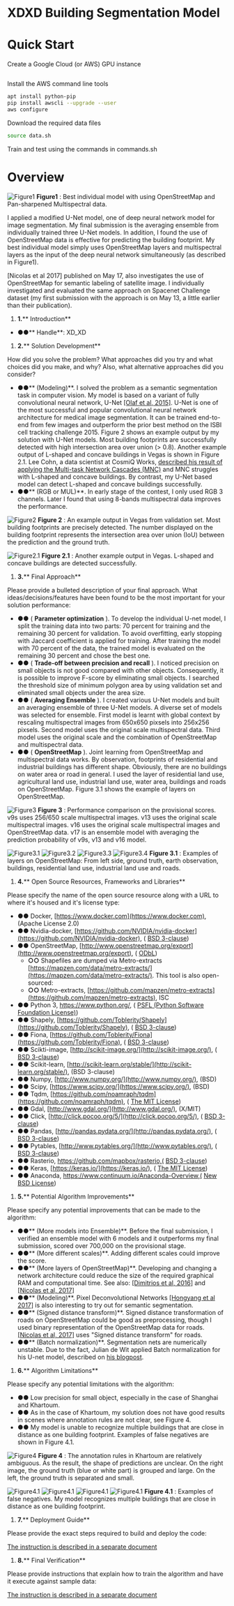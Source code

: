 # XDXD Building Segmentation Model

# Quick Start
Create a Google Cloud (or AWS) GPU instance
```sh

```

Install the AWS command line tools 
```sh
apt install python-pip
pip install awscli --upgrade --user
aws configure
```

Download the required data files
```sh
source data.sh
```

Train and test using the commands in commands.sh

# Overview

![Figure1](images/Figure1ModelExample.jpg)
**Figure1** : Best individual model with using OpenStreetMap and Pan-sharpened Multispectral data.

I applied a modified U-Net model, one of deep neural network model for image segmentation. My final submission is the averaging ensemble from individually trained three U-Net models. In addition, I found the use of OpenStreetMap data is effective for predicting the building footprint. My best individual model simply uses OpenStreetMap layers and multispectral layers as the input of the deep neural network simultaneously (as described in Figure1).

[Nicolas et al 2017] published on May 17, also investigates the use of OpenStreetMap for semantic labeling of satellite image. I individually investigated and evaluated the same approach on Spacenet Challenge dataset (my first submission with the approach is on May 13, a little earlier than their publication).

1. **1.**** Introduction**

- **●●**** Handle**: XD\_XD

1. **2.**** Solution Development**

How did you solve the problem? What approaches did you try and what choices did you make, and why? Also, what alternative approaches did you consider?

- **●●**** (Modeling)**. I solved the problem as a semantic segmentation task in computer vision. My model is based on a variant of fully convolutional neural network, U-Net [[Olaf et al, 2015]](https://arxiv.org/abs/1505.04597). U-Net is one of the most successful and popular convolutional neural network architecture for medical image segmentation. It can be trained end-to-end from few images and outperform the prior best method on the ISBI cell tracking challenge 2015.
Figure 2 shows an example output by my solution with U-Net models. Most building footprints are successfully detected with high intersection area over union (&gt; 0.8). Another example output of L-shaped and concave buildings in Vegas is shown in Figure 2.1. Lee Cohn, a data scientist at CosmiQ Works, [described his result of applying the Multi-task Network Cascades (MNC)](https://medium.com/the-downlinq/object-segmentation-on-spacenet-via-multi-task-network-cascades-mnc-f1c89d790b42) and MNC struggles with L-shaped and concave buildings. By contrast, my U-Net based model can detect L-shaped and concave buildings successfully.
- **●●**** (RGB or MUL)**. In early stage of the contest, I only used RGB 3 channels. Later I found that using 8-bands multispectral data improves the performance.


![Figure2](images/Figure2VegasExample.jpg)
**Figure 2** : An example output in Vegas from validation set. Most building footprints are precisely detected. The number displayed on the building footprint represents the intersection area over union (IoU) between the prediction and the ground truth.

![Figure2.1](images/Figure2p1VegasExample.jpg)
**Figure 2.1** : Another example output in Vegas. L-shaped and concave buildings are detected successfully.

1. **3.**** Final Approach**

Please provide a bulleted description of your final approach. What ideas/decisions/features have been found to be the most important for your solution performance:

- **●●** ( **Parameter optimization** ). To develop the individual U-net model, I split the training data into two parts: 70 percent for training and the remaining 30 percent for validation. To avoid overfitting, early stopping with Jaccard coefficient is applied for training. After training the model with 70 percent of the data, the trained model is evaluated on the remaining 30 percent and chose the best one.
- **●●** ( **Trade-off between precision and recall** ). I noticed precision on small objects is not good compared with other objects. Consequently, it is possible to improve F-score by eliminating small objects. I searched the threshold size of minimum polygon area by using validation set and eliminated small objects under the area size.
- **●●** ( **Averaging Ensemble** ). I created various U-Net models and built an averaging ensemble of three U-Net models. A diverse set of models was selected for ensemble. First model is learnt with global context by rescaling multispectral images from 650x650 pixsels into 256x256 pixsels. Second model uses the original scale multispectral data. Third model uses the original scale and the combination of OpenStreetMap and multispectral data.
- **●●** ( **OpenStreetMap** ). Joint learning from OpenStreetMap and multispectral data works. By observation, footprints of residential and industrial buildings has different shape. Obviously, there are no buildings on water area or road in general. I used the layer of residential land use, agricultural land use, industrial land use, water area, buildings and roads on OpenStreetMap. Figure 3.1 shows the example of layers on OpenStreetMap.


![Figure3](images/Figure3ModelPerformance.jpg)
**Figure 3** : Performance comparison on the provisional scores. v9s uses 256/650 scale multispectral images. v13 uses the original scale multispectral images. v16 uses the original scale multispectral images and OpenStreetMap data. v17 is an ensemble model with averaging the prediction probability of v9s, v13 and v16 model.




![Figure3.1](images/Figure3p1_OSM.jpg)
![Figure3.2](images/Figure3p2_OSM.jpg)
![Figure3.3](images/Figure3p3_OSM.jpg)
![Figure3.4](images/Figure3p4_OSM.jpg)
**Figure 3.1** : Examples of layers on OpenStreetMap: From left side, ground truth, earth observation, buildings, residential land use, industrial land use and roads.

1. **4.**** Open Source Resources, Frameworks and Libraries**

Please specify the name of the open source resource along with a URL to where it&#39;s housed and it&#39;s license type:

- **●●** Docker, [https://www.docker.com](https://www.docker.com), (Apache License 2.0)
- **●●** Nvidia-docker, [https://github.com/NVIDIA/nvidia-docker](https://github.com/NVIDIA/nvidia-docker), ( [BSD 3-clause](https://github.com/NVIDIA/nvidia-docker/blob/master/LICENSE))
- **●●** OpenStreetMap, [http://www.openstreetmap.org/export](http://www.openstreetmap.org/export), ( [ODbL](http://www.openstreetmap.org/copyright))
  - **○○** Shapefiles are dumped via Metro-extracts   [https://mapzen.com/data/metro-extracts/](https://mapzen.com/data/metro-extracts/). This tool is also open-sourced:
  - **○○** Metro-extracts, [https://github.com/mapzen/metro-extracts](https://github.com/mapzen/metro-extracts), ISC
- **●●** Python 3, https://www.python.org/, ( [PSFL (Python Software Foundation License)](https://docs.python.org/3/license.html))
- **●●** Shapely, [https://github.com/Toblerity/Shapely](https://github.com/Toblerity/Shapely), ( [BSD 3-clause](https://github.com/Toblerity/Shapely/blob/master/LICENSE.txt))
- **●●** Fiona, [https://github.com/Toblerity/Fiona](https://github.com/Toblerity/Fiona), ( [BSD 3-clause](https://github.com/Toblerity/Fiona/blob/master/LICENSE.txt))
- **●●** Scikti-image, [http://scikit-image.org/](http://scikit-image.org/), ( [BSD 3-clause](https://github.com/scikit-image/scikit-image/blob/master/LICENSE.txt))
- **●●** Scikit-learn, [http://scikit-learn.org/stable/](http://scikit-learn.org/stable/), (BSD 3-clause)
- **●●** Numpy, [http://www.numpy.org/](http://www.numpy.org/), (BSD)
- **●●** Scipy, [https://www.scipy.org/](https://www.scipy.org/), (BSD)
- **●●** Tqdm, [https://github.com/noamraph/tqdm](https://github.com/noamraph/tqdm), ( [The MIT License](https://github.com/noamraph/tqdm/blob/master/LICENSE))
- **●●** Gdal, [http://www.gdal.org/](http://www.gdal.org/), (X/MIT)
- **●●** Click, [http://click.pocoo.org/5/](http://click.pocoo.org/5/), ( [BSD 3-clause](http://click.pocoo.org/5/license/))
- **●●** Pandas, [http://pandas.pydata.org/](http://pandas.pydata.org/), ( [BSD 3-clause](https://github.com/pandas-dev/pandas/blob/master/LICENSE))
- **●●** Pytables, [http://www.pytables.org/](http://www.pytables.org/), ( [BSD 3-clause](https://github.com/PyTables/PyTables/blob/develop/LICENSE.txt))
- **●●** Rasterio, https://github.com/mapbox/rasterio,( [BSD 3-clause](https://github.com/mapbox/rasterio/blob/master/LICENSE.txt))
- **●●** Keras, [https://keras.io/](https://keras.io/), ( [The MIT License](https://github.com/fchollet/keras/blob/master/LICENSE))
- **●●** Anaconda, https://www.continuum.io/Anaconda-Overview,( [New BSD License](https://docs.continuum.io/anaconda/eula))

1. **5.**** Potential Algorithm Improvements**

Please specify any potential improvements that can be made to the algorithm:

- **●●**** (More models into Ensemble)**.  Before the final submission, I verified an ensemble model with 6 models and it outperforms my final submission, scored over 700,000 on the provisional stage.
- **●●**** (More different scales)**.  Adding different scales could improve the score.
- **●●**** (More layers of OpenStreetMap)**. Developing and changing a network architecture could reduce the size of the required graphical RAM and computational time. See also: [[Dimitrios et al, 2016]](https://arxiv.org/abs/1612.01337) and [[Nicolas et al, 2017]](https://arxiv.org/abs/1705.06057)
- **●●**** (Modeling)**. Pixel Deconvolutional Networks [[Hongyang et al 2017]](https://arxiv.org/abs/1705.06820) is also interesting to try out for semantic segmentation.
- **●●**** (Signed distance transform)**. Signed distance transformation of roads on OpenStreetMap could be good as preprocessing, though I used binary representation of the OpenStreetMap data for roads. [[Nicolas et al, 2017]](https://arxiv.org/abs/1705.06057) uses &quot;Signed distance transform&quot; for roads.
- **●●**** (Batch normalization)**. Segmentation nets are numerically unstable. Due to the fact, Julian de Wit applied Batch normalization for his U-net model, described on [his blogpost](http://juliandewit.github.io/kaggle-ndsb/).

1. **6.**** Algorithm Limitations**

Please specify any potential limitations with the algorithm:

- **●●** Low precision for small object, especially in the case of Shanghai and Khartoum.
- **●●** As in the case of Khartoum, my solution does not have good results in scenes where annotation rules are not clear, see Figure 4.
- **●●** My model is unable to recognize multiple buildings that are close in distance as one building footprint. Examples of false negatives are shown in Figure 4.1.


![Figure4](images/Figure4p1Khartoum.jpg)
**Figure 4** : The annotation rules in Khartoum are relatively ambiguous. As the result, the shape of predictions are unclear. On the right image, the ground truth (blue or white part) is grouped and large. On the left, the ground truth is separated and small.


![Figure4.1](images/Figure4p2.jpg)
![Figure4.1](images/Figure4p3.jpg)
![Figure4.1](images/Figure4p4.jpg)
![Figure4.1](images/Figure4p5.jpg)
**Figure 4.1** : Examples of false negatives. My model recognizes multiple buildings that are close in distance as one building footprint.

1. **7.**** Deployment Guide**

Please provide the exact steps required to build and deploy the code:

[The instruction is described in a separate document](https://github.com/SpaceNetChallenge/BuildingDetectors_Round2/blob/dlindenbaum-patch-1/1-XD_XD/20170613_docs_dockerized_solution.html)


1. **8.**** Final Verification**

Please provide instructions that explain how to train the algorithm and have it execute against sample data:


[The instruction is described in a separate document](https://github.com/SpaceNetChallenge/BuildingDetectors_Round2/blob/dlindenbaum-patch-1/1-XD_XD/20170613_docs_dockerized_solution.html)
